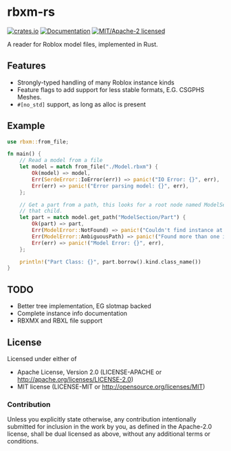 # rbxm-rs

[![crates.io](https://img.shields.io/crates/v/rbxm.svg)](https://crates.io/crates/rbxm)
[![Documentation](https://docs.rs/rbxm/badge.svg)](https://docs.rs/rbxm)
[![MIT/Apache-2 licensed](https://img.shields.io/crates/l/rbxm.svg)](./LICENSE-APACHE)

A reader for Roblox model files, implemented in Rust.

## Features

- Strongly-typed handling of many Roblox instance kinds
- Feature flags to add support for less stable formats, E.G. CSGPHS Meshes.
- `#[no_std]` support, as long as alloc is present

## Example

```rust
use rbxm::from_file;

fn main() {
    // Read a model from a file
    let model = match from_file("./Model.rbxm") {
        Ok(model) => model,
        Err(SerdeError::IoError(err)) => panic!("IO Error: {}", err),
        Err(err) => panic!("Error parsing model: {}", err),
    };

    // Get a part from a path, this looks for a root node named ModelSection with a child named Part, and returns
    // that child.
    let part = match model.get_path("ModelSection/Part") {
        Ok(part) => part,
        Err(ModelError::NotFound) => panic!("Couldn't find instance at \"ModelSection/Part\""),
        Err(ModelError::AmbiguousPath) => panic!("Found more than one instance matching \"ModelSection/Part\""),
        Err(err) => panic!("Model Error: {}", err),
    };

    println!("Part Class: {}", part.borrow().kind.class_name())
}
```

## TODO

- Better tree implementation, EG slotmap backed
- Complete instance info documentation
- RBXMX and RBXL file support

## License
Licensed under either of
- Apache License, Version 2.0 (LICENSE-APACHE or http://apache.org/licenses/LICENSE-2.0)
- MIT license (LICENSE-MIT or http://opensource.org/licenses/MIT)

### Contribution

Unless you explicitly state otherwise, any contribution intentionally submitted for inclusion in the work by you,
as defined in the Apache-2.0 license, shall be dual licensed as above, without any additional terms or conditions.
